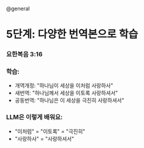 @general

# 5단계: 다양한 번역본으로 학습

### 요한복음 3:16

### 학습:

- 개역개정: "하나님이 세상을 이처럼 사랑하사"
- 새번역: "하나님께서 세상을 이토록 사랑하셔서"
- 공동번역: "하나님은 이 세상을 극진히 사랑하셔서"

### LLM은 이렇게 배워요:

- "이처럼" = "이토록" = "극진히"
- "사랑하사" = "사랑하셔서"
